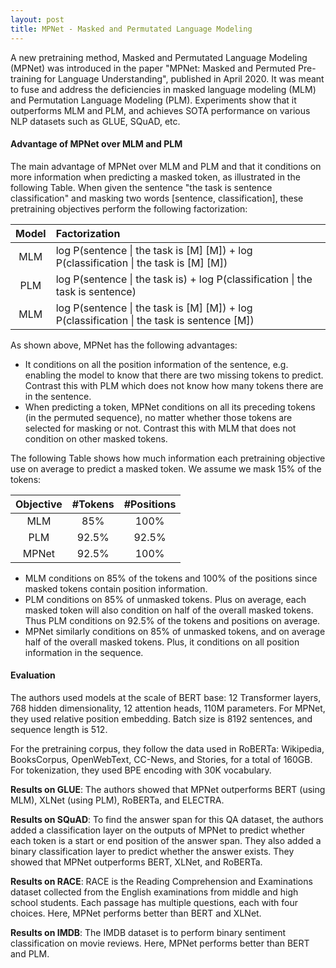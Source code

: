 ```yaml
---
layout: post
title: MPNet - Masked and Permutated Language Modeling
---
```


A new pretraining method, Masked and Permutated Language Modeling (MPNet) was introduced in the paper "MPNet: Masked and Permuted Pre-training for Language Understanding", published in April 2020. It was meant to fuse and address the deficiencies in masked language modeling (MLM) and Permutation Language Modeling (PLM). Experiments show that it outperforms MLM and PLM, and achieves SOTA performance on various NLP datasets such as GLUE, SQuAD, etc.

#### Advantage of MPNet over MLM and PLM

The main advantage of MPNet over MLM and PLM and that it conditions on more information when predicting a masked token, as illustrated in the following Table. When given the sentence "the task is sentence classification" and masking two words [sentence, classification], these pretraining objectives perform the following factorization:

|Model|Factorization|
|:-:|:-|
|MLM|log P(sentence \| the task is [M] [M]) + log P(classification \| the task is [M] [M])|
|PLM|log P(sentence \| the task is) + log P(classification \| the task is sentence)|
|MLM|log P(sentence \| the task is [M] [M]) + log P(classification \| the task is sentence [M])|

As shown above, MPNet has the following advantages:
* It conditions on all the position information of the sentence, e.g. enabling the model to know that there are two missing tokens to predict. Contrast this with PLM which does not know how many tokens there are in the sentence.
* When predicting a token, MPNet conditions on all its preceding tokens (in the permuted sequence), no matter whether those tokens are selected for masking or not. Contrast this with MLM that does not condition on other masked tokens.

The following Table shows how much information each pretraining objective use on average to predict a masked token. We assume we mask 15% of the tokens:

|Objective|#Tokens|#Positions|
|:-:|:-:|:-:|
|MLM | 85% | 100% |
|PLM | 92.5% | 92.5% |
|MPNet | 92.5% | 100% |

* MLM conditions on 85% of the tokens and 100% of the positions since masked tokens contain position information.
* PLM conditions on 85% of unmasked tokens. Plus on average, each masked token will also condition on half of the overall masked tokens. Thus PLM conditions on 92.5% of the tokens and positions on average.
* MPNet similarly conditions on 85% of unmasked tokens, and on average half of the overall masked tokens. Plus, it conditions on all position information in the sequence.

#### Evaluation
The authors used models at the scale of BERT base: 12 Transformer layers, 768 hidden dimensionality, 12 attention heads, 110M parameters. For MPNet, they used relative position embedding. Batch size is 8192 sentences, and sequence length is 512.

For the pretraining corpus, they follow the data used in RoBERTa: Wikipedia, BooksCorpus, OpenWebText, CC-News, and Stories, for a total of 160GB. For tokenization, they used BPE encoding with 30K vocabulary. 

**Results on GLUE**: The authors showed that MPNet outperforms BERT (using MLM), XLNet (using PLM), RoBERTa, and ELECTRA.

**Results on SQuAD**: To find the answer span for this QA dataset, the authors added a classification layer on the outputs of MPNet to predict whether each token is a start or end position of the answer span. They also added a binary classification layer to predict whether the answer exists. They showed that MPNet outperforms BERT, XLNet, and RoBERTa.

**Results on RACE**: RACE is the Reading Comprehension and Examinations dataset collected from the English examinations from middle and high school students. Each passage has multiple questions, each with four choices. Here, MPNet performs better than BERT and XLNet. 

**Results on IMDB**: The IMDB dataset is to perform binary sentiment classification on movie reviews. Here, MPNet performs better than BERT and PLM.
